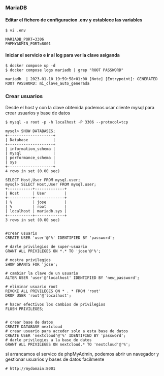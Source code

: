 ### MariaDB

#### Editar el fichero de configuracion .env y establece las variables
```
$ vi .env

MARIADB_PORT=3306
PHPMYADMIN_PORT=8001
```

#### Iniciar el servicio e ir al log para ver la clave asiganda
```
$ docker compose up -d
$ docker compose logs mariadb | grep "ROOT PASSWORD"

mariadb  | 2023-01-10 19:59:58+01:00 [Note] [Entrypoint]: GENERATED ROOT PASSWORD: mi_clave_auto_generada
```

### Crear usuarios

Desde el host y con la clave obtenida podemos usar cliente mysql para crear usuarios y base de datos
```
$ mysql -u root -p -h localhost -P 3306 --protocol=tcp

mysql> SHOW DATABASES;
+--------------------+
| Database           |
+--------------------+
| information_schema |
| mysql              |
| performance_schema |
| sys                |
+--------------------+
4 rows in set (0.00 sec)

SELECT Host,User FROM mysql.user;
mysql> SELECT Host,User FROM mysql.user;
+-----------+-------------+
| Host      | User        |
+-----------+-------------+
| %         | jose        |
| %         | root        |
| localhost | mariadb.sys |
+-----------+-------------+
3 rows in set (0.00 sec)


#crear usuario
CREATE USER 'user'@'%' IDENTIFIED BY 'password';

# darle privilegios de super-usuario
GRANT ALL PRIVILEGES ON *.* TO 'jose'@'%';

# mostra privilegios
SHOW GRANTS FOR 'jose';

# cambiar la clave de un usuario
ALTER USER 'user'@'localhost' IDENTIFIED BY 'new_password';

# eliminar usuario root
REVOKE ALL PRIVILEGES ON * . * FROM 'root'
DROP USER 'root'@'localhost';

# hacer efectivos los cambios de privilegios
FLUSH PRIVILEGES;


# crear base de datos
CREATE DATABASE nextcloud
# crear usuario para acceder solo a esta base de datos
CREATE USER 'nextcloud'@'%' IDENTIFIED BY 'password';
# darle privilegios a la base de datos
GRANT ALL PRIVILEGES ON nextcloud.* TO 'nextcloud'@'%';

```

si arrancamos el servico de phpMyAdmin, podemos abrir un navegador y gestionar usuarios y bases de datos facilmente
```
# http://mydomain:8001
```

